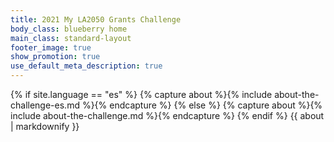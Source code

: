 ```yaml
---
title: 2021 My LA2050 Grants Challenge
body_class: blueberry home
main_class: standard-layout
footer_image: true
show_promotion: true
use_default_meta_description: true
---
```


{% if site.language == "es" %}
  {% capture about %}{% include about-the-challenge-es.md %}{% endcapture %}
{% else %}
  {% capture about %}{% include about-the-challenge.md %}{% endcapture %}
{% endif %}
{{ about | markdownify }}
